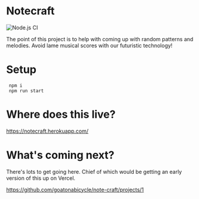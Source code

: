 # Notecraft

![Node.js CI](https://github.com/Notecraft/note-craft/workflows/Node.js%20CI/badge.svg?branch=master)

The point of this project is to help with coming up with random patterns and melodies.
Avoid lame musical scores with our futuristic technology!

# Setup

```
 npm i
 npm run start
```

# Where does this live?

https://notecraft.herokuapp.com/

# What's coming next?

There's lots to get going here. 
Chief of which would be getting an early version of this up on Vercel. 

https://github.com/goatonabicycle/note-craft/projects/1
